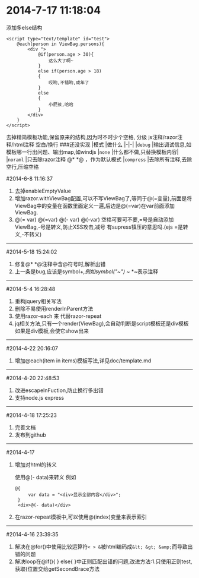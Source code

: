 # 2014-7-17 11:18:04
添加多else结构
```
<script type="text/template" id="test">
    @each(person in ViewBag.persons){
        <div ">
            @if(person.age > 30){
                这么大了啊~
            }
            else if(person.age > 18)
            {
                哎哟,不错哟,成年了
            }
            else
            {
                小屁孩,哈哈
            }
        </div>
    }
</script>
```


去掉精简模板功能,保留原来的结构,因为时不时少个空格,
分级
js注释/razor注释/html注释
空白/换行
###还没实现
|模式		  |做什么
|-|-|
|`debug`	|输出调试信息,如模板哪一行出问题、输出map,如windjs
|`none`		|什么都不做,只替换模板内容|
|`noraml`	|只去除razor注释 @* *@ ，作为默认模式
|`compress`	|去除所有注释,去除空行,压缩空格

#2014-6-8 11:16:37
1. 去掉enableEmptyValue
2. 增加razor.withViewBag配置,可以不写ViewBag了,等同于@(=变量),前面是将ViewBag中的变量在函数里面定义一遍,后边是@(=var)在var前面添加ViewBag.
3. @(= var) @(=var) @(- var) @(-var) 空格可要可不要,=号是自动添加ViewBag,-号是转义,防止XSS攻击,减号 有supress镇压的意思吗.(ejs =是转义,-不转义) 
-----------------------------
#2014-5-18 15:24:02
1. 修复@* *@注释中含@符号时,解析出错
2. 上一条是bug,应该是symbol+*,例如symbol("~") ~* *~表示注释
-----------------------------
#2014-5-4 16:28:48
1. 重构jquery相关写法
2. 删除不易使用renderInParent方法
3. 使用razor-each 来 代替razor-repeat
4. jq相关方法,只有一个render(ViewBag),会自动判断是script模板还是div模板
	如果是div模板,会使它show出来
----------------------
#2014-4-22 20:16:07
1. 增加@each(item in items)模板写法,详见doc/template.md

------------------------------------
#2014-4-20 22:48:53
1. 改进escapeInFuction,防止换行多出错
1. 支持node.js express
-----------------------------
#2014-4-18 17:25:23
1. 完善文档
2. 发布到github
-------------------------------
#2014-4-17
1. 增加对html的转义

	使用@(- data)来转义
	例如

	   @{
			var data = "<div>显示全部内容</div>";
		}
		<div>@(- data)</div>

2. 在razor-repeat模板中,可以使用@(index)变量来表示索引

----------------------------
#2014-4-16 23:39:35
1. 解决在@for()中使用比较运算符`< > &`被html编码成`&lt; &gt; &amp;`而导致出错的问题
2. 解决loop在@if(){ } else{ }中正则匹配出错的问题,改进方法:1.只使用正则test,获取{位置交给getSecondBrace方法